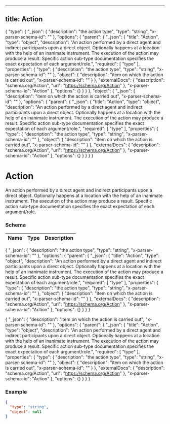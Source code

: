 

---
title: Action
---

{
  "type": {
    "_json": {
      "description": "the action type",
      "type": "string",
      "x-parser-schema-id": "<anonymous-schema-121>"
    },
    "options": {
      "parent": {
        "_json": {
          "title": "Action",
          "type": "object",
          "description": "An action performed by a direct agent and indirect participants upon a direct object. Optionally happens at a location with the help of an inanimate instrument. The execution of the action may produce a result. Specific action sub-type documentation specifies the exact expectation of each argument/role.",
          "required": [
            "type"
          ],
          "properties": {
            "type": {
              "description": "the action type",
              "type": "string",
              "x-parser-schema-id": "<anonymous-schema-121>"
            },
            "object": {
              "description": "item on which the action is carried out",
              "x-parser-schema-id": "<anonymous-schema-122>"
            }
          },
          "externalDocs": {
            "description": "schema.org/Action",
            "url": "https://schema.org/Action"
          },
          "x-parser-schema-id": "Action"
        },
        "options": {}
      }
    }
  },
  "object": {
    "_json": {
      "description": "item on which the action is carried out",
      "x-parser-schema-id": "<anonymous-schema-122>"
    },
    "options": {
      "parent": {
        "_json": {
          "title": "Action",
          "type": "object",
          "description": "An action performed by a direct agent and indirect participants upon a direct object. Optionally happens at a location with the help of an inanimate instrument. The execution of the action may produce a result. Specific action sub-type documentation specifies the exact expectation of each argument/role.",
          "required": [
            "type"
          ],
          "properties": {
            "type": {
              "description": "the action type",
              "type": "string",
              "x-parser-schema-id": "<anonymous-schema-121>"
            },
            "object": {
              "description": "item on which the action is carried out",
              "x-parser-schema-id": "<anonymous-schema-122>"
            }
          },
          "externalDocs": {
            "description": "schema.org/Action",
            "url": "https://schema.org/Action"
          },
          "x-parser-schema-id": "Action"
        },
        "options": {}
      }
    }
  }
}


# Action

An action performed by a direct agent and indirect participants upon a direct object. Optionally happens at a location with the help of an inanimate instrument. The execution of the action may produce a result. Specific action sub-type documentation specifies the exact expectation of each argument/role.



### Schema

| Name | Type | Description |
|:-----| :--- | :---------- |

{
  "_json": {
    "description": "the action type",
    "type": "string",
    "x-parser-schema-id": "<anonymous-schema-121>"
  },
  "options": {
    "parent": {
      "_json": {
        "title": "Action",
        "type": "object",
        "description": "An action performed by a direct agent and indirect participants upon a direct object. Optionally happens at a location with the help of an inanimate instrument. The execution of the action may produce a result. Specific action sub-type documentation specifies the exact expectation of each argument/role.",
        "required": [
          "type"
        ],
        "properties": {
          "type": {
            "description": "the action type",
            "type": "string",
            "x-parser-schema-id": "<anonymous-schema-121>"
          },
          "object": {
            "description": "item on which the action is carried out",
            "x-parser-schema-id": "<anonymous-schema-122>"
          }
        },
        "externalDocs": {
          "description": "schema.org/Action",
          "url": "https://schema.org/Action"
        },
        "x-parser-schema-id": "Action"
      },
      "options": {}
    }
  }
}






{
  "_json": {
    "description": "item on which the action is carried out",
    "x-parser-schema-id": "<anonymous-schema-122>"
  },
  "options": {
    "parent": {
      "_json": {
        "title": "Action",
        "type": "object",
        "description": "An action performed by a direct agent and indirect participants upon a direct object. Optionally happens at a location with the help of an inanimate instrument. The execution of the action may produce a result. Specific action sub-type documentation specifies the exact expectation of each argument/role.",
        "required": [
          "type"
        ],
        "properties": {
          "type": {
            "description": "the action type",
            "type": "string",
            "x-parser-schema-id": "<anonymous-schema-121>"
          },
          "object": {
            "description": "item on which the action is carried out",
            "x-parser-schema-id": "<anonymous-schema-122>"
          }
        },
        "externalDocs": {
          "description": "schema.org/Action",
          "url": "https://schema.org/Action"
        },
        "x-parser-schema-id": "Action"
      },
      "options": {}
    }
  }
}










### Example

```json
{
  "type": "string",
  "object": null
}
```

